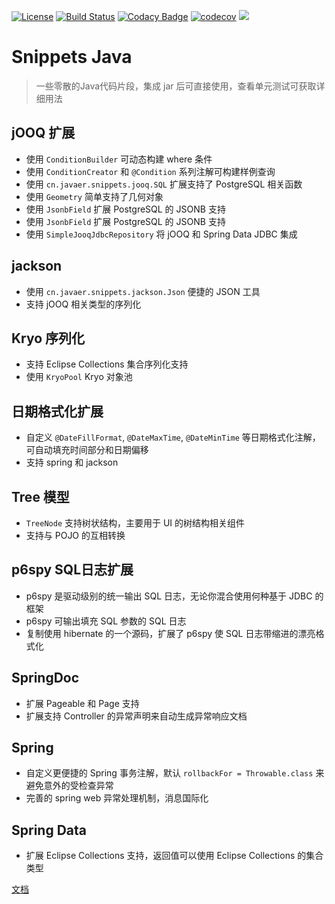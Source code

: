 [![License](https://img.shields.io/badge/License-Apache%202.0-blue.svg)](https://opensource.org/licenses/Apache-2.0)
[![Build Status](https://travis-ci.org/cn-src/snippets-java.svg?branch=master)](https://travis-ci.org/cn-src/snippets-java)
[![Codacy Badge](https://app.codacy.com/project/badge/Grade/2544a8647cde45598ec7fe0dd1cf76c5)](https://www.codacy.com/manual/cn-src/snippets-java?utm_source=github.com&amp;utm_medium=referral&amp;utm_content=cn-src/snippets-java&amp;utm_campaign=Badge_Grade)
[![codecov](https://codecov.io/gh/cn-src/snippets-java/branch/master/graph/badge.svg)](https://codecov.io/gh/cn-src/snippets-java)
[![](https://jitpack.io/v/cn-src/snippets-java.svg)](https://jitpack.io/#cn-src/snippets-java)

# Snippets Java
> 一些零散的Java代码片段，集成 jar 后可直接使用，查看单元测试可获取详细用法

## jOOQ 扩展
* 使用 `ConditionBuilder` 可动态构建 where 条件
* 使用 `ConditionCreator` 和 `@Condition` 系列注解可构建样例查询
* 使用 `cn.javaer.snippets.jooq.SQL` 扩展支持了 PostgreSQL 相关函数
* 使用 `Geometry` 简单支持了几何对象
* 使用 `JsonbField` 扩展 PostgreSQL 的 JSONB 支持
* 使用 `JsonbField` 扩展 PostgreSQL 的 JSONB 支持
* 使用 `SimpleJooqJdbcRepository` 将 jOOQ 和 Spring Data JDBC 集成

## jackson
* 使用 `cn.javaer.snippets.jackson.Json` 便捷的 JSON 工具
* 支持 jOOQ 相关类型的序列化

## Kryo 序列化
* 支持 Eclipse Collections 集合序列化支持
* 使用 `KryoPool` Kryo 对象池

## 日期格式化扩展
* 自定义 `@DateFillFormat`, `@DateMaxTime`, `@DateMinTime` 等日期格式化注解，可自动填充时间部分和日期偏移
* 支持 spring 和 jackson

## Tree 模型
* `TreeNode` 支持树状结构，主要用于 UI 的树结构相关组件
* 支持与 POJO 的互相转换

## p6spy SQL日志扩展
* p6spy 是驱动级别的统一输出 SQL 日志，无论你混合使用何种基于 JDBC 的框架
* p6spy 可输出填充 SQL 参数的 SQL 日志
* 复制使用 hibernate 的一个源码，扩展了 p6spy 使 SQL 日志带缩进的漂亮格式化 

## SpringDoc
* 扩展 Pageable 和 Page 支持
* 扩展支持 Controller 的异常声明来自动生成异常响应文档

## Spring
* 自定义更便捷的 Spring 事务注解，默认 `rollbackFor = Throwable.class` 来避免意外的受检查异常
* 完善的 spring web 异常处理机制，消息国际化

## Spring Data
* 扩展 Eclipse Collections 支持，返回值可以使用 Eclipse Collections 的集合类型

[文档](https://cn-src.gitee.io/snippets-java/)